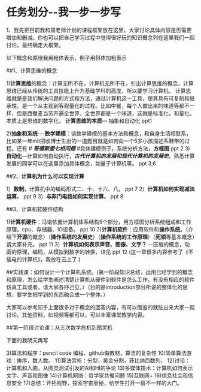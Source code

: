 # 任务划分--我一步一步写
1、我先把目前我和周老师计划的课程框架放在这里，大家讨论具体内容是否需要增加和删减。你也可以把自己学习过程中觉得很好玩的知识概念列在这里我们一起讨论，最终确定大框架。

以下概念和原理我用粗体表示，例子用斜体加粗表示

##1、计算思维的概念

1)**计算思维**的概念：计算无所不在，计算机无所不在，引出计算思维的概念，计算思维已经从传统的工具技能上升为基础学科的高度，所以要学习计算机。
计算思维就是是我们解决问题的方式和方法，通过计算机这一工具，使其具有可复制和继承性。是一个从主观到客观量化的过程。比如中餐，每个人做出来的味道等都不一样，但是西餐麦当劳开遍全世界，全世界都是一个味道，这就是标准化，和量化。本质上是思维的数字化。
**计算思维的本质**—   抽象和自动化   ppt1

2)**抽象和系统**---**数学建模**：谈数学建模的基本方法和概念，和自身生活相联系，比如某一年mit招收博士生出的一道题目就是如何向一个5岁小孩描述系鞋带的过程。还有 # **_哥德斯堡七桥问题_** #具体建模例子。系统分析方法，**方框图**  ppt 2
3)**自动化**—计算如何自动执行，_**古代计算机的发展和现代计算机的发展史**_。熟悉计算发展的同学可以在这里添加具体概念，如量子计算机等。 ppt 3,6

##2、**计算机为什么可以实现计算**

1）**数制**，计算机中的编码形式二、十、十六、八。 ppt 7
2）**计算机如何实现减法运算**。  ppt 9
3）**与非门电路如何实现计算**。 ppt 8

##3、计算机软硬件结构

1)**计算机硬件**：冯诺依曼计算机体系结构5个部分，用方框图分析系统组成和工作原理。cpu、存储器、IO设备。 ppt 10
2)**计算机软件**：应用软件和**操作系统**。（介绍下**开源**的概念）（**操作系统的发展史**）（**操作系统的工作原理**）（**死锁**等基本概念）请大家补充。 ppt 11
3）**计算机如何表示声音、图像、文字？** --压缩的概念，动画的原理，编码，从模拟到数字的转换，详见   ppt 12   (这一章很多内容参考了《不插电的计算机》，我放在云上了 )

##实践课：如何设计一个计算机系统。(第一阶段知识总结，运用已经学到的概念和原理，怎么给学生阐述清楚计算机从硬件到软件是怎么工作，有没有相应的软件仿真工具或者，请大家各抒己见，）（目的是introduction部分所说的整体化的思想，要学生把学到的东西融合成一个整体。）

大家可以参考知乎上面很多对于概念的回答内容，有可以借鉴的就贴出来大家一起讨论。其他资料，如视频等都可以，可以丰富课堂教学内容。

##第一阶段讨论课：从三次数学危机到图灵机


下面的我明天再写

3)算法和程序：pencil code 编程、github做教材，算法的复杂性
10)简单算法游戏：排序，数人数。
11)算法赏析：分型，黄金分割，菲比纳西数列，
12)讨论：计算机和人脑，从图灵测试引发的AI和HI的争论
13)多媒体技术：计算机如何表示文字、声音和图像
14)计算机网络：哲学家共餐问题
15)互联网+
16)信息社会和信息安全
17)总结：开拓视野，探索宇宙奥秘，给学生打开一扇不一样的大门。

